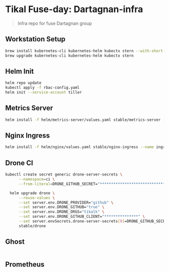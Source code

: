 # Tikal Fuse-day: Dartagnan-infra

> Infra repo for fuse Dartagnan group

## Workstation Setup

```bash
brew install kubernetes-cli kubernetes-helm kubectx stern --with-short-names
brew upgrade kubernetes-cli kubernetes-helm kubectx stern
```

## Helm Init

```bash
helm repo update
kubectl apply -f rbac-config.yaml
helm init --service-account tiller
```

## Metrics Server

```bash
helm install -f helm/metrics-server/values.yaml stable/metrics-server --name metrics --namespace kube-system
```

## Nginx Ingress

```bash
helm install -f helm/nginx/values.yaml stable/nginx-ingress --name ingress --namespace ingress
```

## Drone CI

```bash
kubectl create secret generic drone-server-secrets \
      --namespace=ci \
      --from-literal=DRONE_GITHUB_SECRET="******************************"

  helm upgrade drone \
      --reuse-values \
      --set server.env.DRONE_PROVIDER="github" \
      --set server.env.DRONE_GITHUB="true" \
      --set server.env.DRONE_ORGS="tikalk" \
      --set server.env.DRONE_GITHUB_CLIENT="***************" \
      --set server.envSecrets.drone-server-secrets[0]=DRONE_GITHUB_SECRET \
      stable/drone
```

## Ghost

```bash
```

## Prometheus

```bash
```
